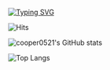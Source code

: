 [![Typing SVG](https://readme-typing-svg.herokuapp.com?color=%2327475A&size=25&lines=Hi%2C+there.+%F0%9F%91%8B)](https://git.io/typing-svg)

![Hits](https://hits.seeyoufarm.com/api/count/incr/badge.svg?url=https%3A%2F%2Fgithub.com%2Fcooper0521&count_bg=%237ACB3C&title_bg=%23555555&icon=github.svg&icon_color=%23FFFFFF&title=hits&edge_flat=true)

![cooper0521's GitHub stats](https://github-readme-stats.vercel.app/api?username=cooper0521&count_private=true&theme=graywhite&show_icons=true&hide=contribs,prs)

![Top Langs](https://github-readme-stats.vercel.app/api/top-langs/?username=cooper0521&layout=compact&hide=HTML,CSS,SCSS,PUG)
